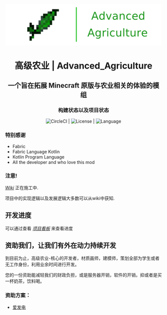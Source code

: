 ![Logo](AdvAgri.png)

<center> <h1> 高级农业 | Advanced_Agriculture</h1> </center>

<center> <h2> 一个旨在拓展 Minecraft 原版与农业相关的体验的模组 </h2> </center>



<center><h3>构建状态以及项目状态</h3></center>
<center>

![CircleCI](https://circleci.com/gh/MysteriousStudio/AdvancedAgriculture-core.svg?style=svg) | ![License](https://img.shields.io/badge/License-GPLv3-brightgreen) | ![Language](https://img.shields.io/badge/Language-Kotlin&Java-blue)

</center>

### 特别感谢

- Fabric
- Fabric Language Kotlin
- Kotlin Program Language
- All the developer and who love this mod

### 注意!

_[Wiki](https://github.com/MysteriousStudio/AdvancedAgriculture-core/wiki)_ 正在施工中.

项目中的实现逻辑以及发展逻辑大多数可以从wiki中获知.

## 开发进度

可以通过查看 _[项目看板](https://github.com/MysteriousStudio/AdvancedAgriculture-core/projects/1)_ 来查看进度

## 资助我们，让我们有外在动力持续开发

到目前为止，高级农业-核心的开发者，材质画师，建模师，策划全部为学生或者无工作身份，利用业余时间进行开发。

您的一份资助能减轻我们的财政负担，或是服务器开销，软件的开销，抑或者是买一杯奶茶，饮料喝。

### 资助方案：

- [爱发电](https://afdian.net/@AdvAgri_Core)